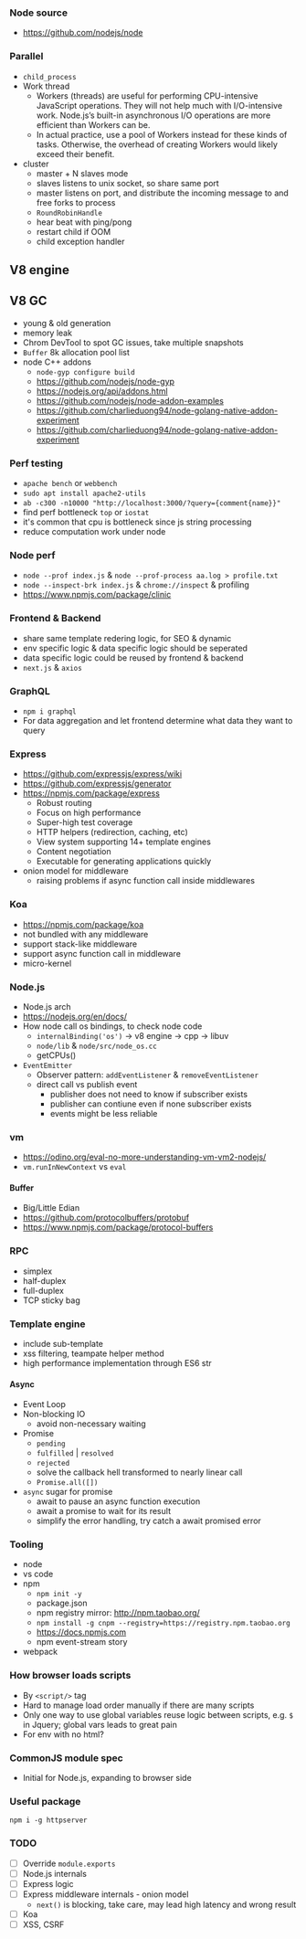 ### Node source

- https://github.com/nodejs/node

### Parallel

- `child_process`
- Work thread
  - Workers (threads) are useful for performing CPU-intensive JavaScript operations. They will not help much with I/O-intensive work. Node.js’s built-in asynchronous I/O operations are more efficient than Workers can be.
  - In actual practice, use a pool of Workers instead for these kinds of tasks. Otherwise, the overhead of creating Workers would likely exceed their benefit.
- cluster
  - master + N slaves mode
  - slaves listens to unix socket, so share same port
  - master listens on port, and distribute the incoming message to and free forks to process
  - `RoundRobinHandle`
  - hear beat with ping/pong
  - restart child if OOM
  - child exception handler

## V8 engine

## V8 GC

- young & old generation
- memory leak
- Chrom DevTool to spot GC issues, take multiple snapshots
- `Buffer` 8k allocation pool list
- node C++ addons
  - `node-gyp configure build`
  - https://github.com/nodejs/node-gyp
  - https://nodejs.org/api/addons.html
  - https://github.com/nodejs/node-addon-examples
  - https://github.com/charlieduong94/node-golang-native-addon-experiment
  - https://github.com/charlieduong94/node-golang-native-addon-experiment

### Perf testing

- `apache bench` or `webbench`
- `sudo apt install apache2-utils`
- `ab -c300 -n10000 "http://localhost:3000/?query={comment{name}}"`
- find perf bottleneck `top` or `iostat`
- it's common that cpu is bottleneck since js string processing
- reduce computation work under node

### Node perf

- `node --prof index.js` & `node --prof-process aa.log > profile.txt`
- `node --inspect-brk index.js` & `chrome://inspect` & profiling
- https://www.npmjs.com/package/clinic

### Frontend & Backend

- share same template redering logic, for SEO & dynamic
- env specific logic & data specific logic should be seperated
- data specific logic could be reused by frontend & backend
- `next.js` & `axios`

### GraphQL

- `npm i graphql`
- For data aggregation and let frontend determine what data they want to query

### Express

- https://github.com/expressjs/express/wiki
- https://github.com/expressjs/generator
- https://npmjs.com/package/express
  - Robust routing
  - Focus on high performance
  - Super-high test coverage
  - HTTP helpers (redirection, caching, etc)
  - View system supporting 14+ template engines
  - Content negotiation
  - Executable for generating applications quickly
- onion model for middleware
  - raising problems if async function call inside middlewares

### Koa

- https://npmjs.com/package/koa
- not bundled with any middleware
- support stack-like middleware
- support async function call in middleware
- micro-kernel

### Node.js

- Node.js arch
- https://nodejs.org/en/docs/
- How node call os bindings, to check node code
  - `internalBinding('os')` -> v8 engine -> cpp -> libuv
  - `node/lib` & `node/src/node_os.cc`
  - getCPUs()
- `EventEmitter`
  - Observer pattern: `addEventListener` & `removeEventListener`
  - direct call vs publish event
    - publisher does not need to know if subscriber exists
    - publisher can contiune even if none subscriber exists
    - events might be less reliable

### vm

- https://odino.org/eval-no-more-understanding-vm-vm2-nodejs/
- `vm.runInNewContext` vs `eval`

#### Buffer

- Big/Little Edian
- https://github.com/protocolbuffers/protobuf
- https://www.npmjs.com/package/protocol-buffers

### RPC

- simplex
- half-duplex
- full-duplex
- TCP sticky bag

### Template engine

- include sub-template
- xss filtering, teampate helper method
- high performance implementation through ES6 str

#### Async

- Event Loop
- Non-blocking IO
  - avoid non-necessary waiting
- Promise
  - `pending`
  - `fulfilled` | `resolved`
  - `rejected`
  - solve the callback hell transformed to nearly linear call
  - `Promise.all([])`
- `async` sugar for promise
  - await to pause an async function execution
  - await a promise to wait for its result
  - simplify the error handling, try catch a await promised error

### Tooling

- node
- vs code
- npm
  - `npm init -y`
  - package.json
  - npm registry mirror: http://npm.taobao.org/
  - `npm install -g cnpm --registry=https://registry.npm.taobao.org`
  - https://docs.npmjs.com
  - npm event-stream story
- webpack

### How browser loads scripts

- By `<script/>` tag
- Hard to manage load order manually if there are many scripts
- Only one way to use global variables reuse logic between scripts, e.g. `$` in Jquery; global vars leads to great pain
- For env with no html?

### CommonJS module spec

- Initial for Node.js, expanding to browser side

### Useful package

```
npm i -g httpserver
```

### TODO

- [ ] Override `module.exports`
- [ ] Node.js internals
- [ ] Express logic
- [ ] Express middleware internals - onion model
  - `next()` is blocking, take care, may lead high latency and wrong result
- [ ] Koa
- [ ] XSS, CSRF
